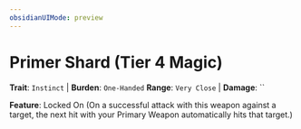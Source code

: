 ```yaml
---
obsidianUIMode: preview
---
```

# Primer Shard (Tier 4 Magic)

**Trait**: `Instinct` | **Burden**: `One-Handed`
**Range**: `Very Close` | **Damage**: ``

**Feature**: Locked On (On a successful attack with this weapon against a target, the next hit with your Primary Weapon automatically hits that target.)
